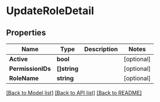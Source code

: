 # UpdateRoleDetail

## Properties

Name | Type | Description | Notes
------------ | ------------- | ------------- | -------------
**Active** | **bool** |  | [optional] 
**PermissionIDs** | **[]string** |  | [optional] 
**RoleName** | **string** |  | [optional] 

[[Back to Model list]](../README.md#documentation-for-models) [[Back to API list]](../README.md#documentation-for-api-endpoints) [[Back to README]](../README.md)


